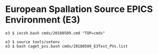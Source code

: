 European Spallation Source EPICS Environment (E3)
===


```
e3 $ iocsh.bash cmds/20180509.cmd "TOP=cmds"
```


```
e3 $ source tools/setenv
e3 $ bash caget_pvs.bash cmds/20180509_E3Test_PVs.list
```